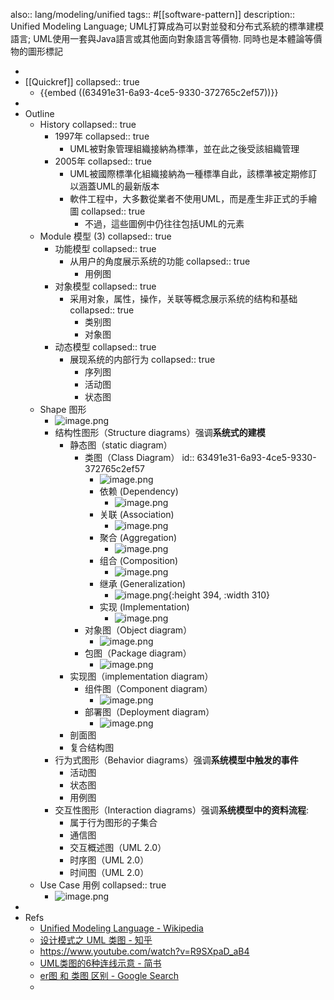 also:: lang/modeling/unified
tags:: #[[software-pattern]]
description:: Unified Modeling Language; UML打算成為可以對並發和分布式系統的標準建模語言; UML使用一套與Java語言或其他面向對象語言等價物. 同時也是本體論等價物的圖形標記

-
- [[Quickref]]
  collapsed:: true
  - {{embed ((63491e31-6a93-4ce5-9330-372765c2ef57))}}
-
- Outline
  - History
    collapsed:: true
    - 1997年
      collapsed:: true
      - UML被對象管理組織接納為標準，並在此之後受該組織管理
    - 2005年
      collapsed:: true
      - UML被國際標準化組織接納為一種標準自此，該標準被定期修訂以涵蓋UML的最新版本
      - 軟件工程中，大多數從業者不使用UML，而是產生非正式的手繪圖
        collapsed:: true
        - 不過，這些圖例中仍往往包括UML的元素
  - Module 模型 (3)
    collapsed:: true
    - 功能模型
      collapsed:: true
      - 从用户的角度展示系统的功能
        collapsed:: true
        - 用例图
    - 对象模型
      collapsed:: true
      - 采用对象，属性，操作，关联等概念展示系统的结构和基础
        collapsed:: true
        - 类别图
        - 对象图
    - 动态模型
      collapsed:: true
      - 展现系统的内部行为
        collapsed:: true
        - 序列图
        - 活动图
        - 状态图
  - Shape 图形
    - ![image.png](../assets/uml/image_1655795835076_0.png)
    - 结构性图形（Structure diagrams）强调**系统式的建模**
      - 静态图（static diagram）
        - 类图（Class Diagram）
          id:: 63491e31-6a93-4ce5-9330-372765c2ef57
          - ![image.png](../assets/uml/image_1655796205788_0.png)
          - 依赖 (Dependency)
            - ![image.png](../assets/uml/image_1655796723111_0.png)
          - 关联 (Association)
            - ![image.png](../assets/uml/image_1655796730332_0.png)
          - 聚合 (Aggregation)
            - ![image.png](../assets/uml/image_1655796737007_0.png)
          - 组合 (Composition)
            - ![image.png](../assets/uml/image_1655796742972_0.png)
          - 继承 (Generalization)
            - ![image.png](../assets/uml/image_1655796754787_0.png){:height 394, :width 310}
          - 实现 (Implementation)
            - ![image.png](../assets/uml/image_1655796763181_0.png)
        - 对象图（Object diagram）
          - ![image.png](../assets/uml/image_1655796219356_0.png)
        - 包图（Package diagram）
          - ![image.png](../assets/uml/image_1655796229157_0.png)
      - 实现图（implementation diagram）
        - 组件图（Component diagram）
          - ![image.png](../assets/uml/image_1655796253349_0.png)
        - 部署图（Deployment diagram）
          - ![image.png](../assets/uml/image_1655796261640_0.png)
      - 剖面图
      - 复合结构图
    - 行为式图形（Behavior diagrams）强调**系统模型中触发的事件**
      - 活动图
      - 状态图
      - 用例图
    - 交互性图形（Interaction diagrams）强调**系统模型中的资料流程**:
      - 属于行为图形的子集合
      - 通信图
      - 交互概述图（UML 2.0）
      - 时序图（UML 2.0）
      - 时间图（UML 2.0）
  - Use Case 用例
    collapsed:: true
    - ![image.png](../assets/book/大话设计模式/image_1648016765556_0.png)
-
- Refs
  - [Unified Modeling Language - Wikipedia](https://en.wikipedia.org/wiki/Unified_Modeling_Language)
  - [设计模式之 UML 类图 - 知乎](https://zhuanlan.zhihu.com/p/24576502)
  - https://www.youtube.com/watch?v=R9SXpaD_aB4
  - [UML类图的6种连线示意 - 简书](https://www.jianshu.com/p/48de81a8f0ab)
  - [er图 和 类图 区别 - Google Search](https://www.google.com.hk/search?q=er%E5%9B%BE+%E5%92%8C+%E7%B1%BB%E5%9B%BE+%E5%8C%BA%E5%88%AB&newwindow=1)
  -